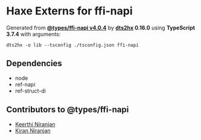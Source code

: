 # Haxe Externs for ffi-napi

Generated from **[@types/ffi-napi v4.0.4](https://github.com/DefinitelyTyped/DefinitelyTyped/tree/master/types/ffi-napi)** by **[dts2hx](https://github.com/haxiomic/dts2hx) 0.16.0** using **TypeScript 3.7.4** with arguments:

	dts2hx -o lib --tsconfig ./tsconfig.json ffi-napi

## Dependencies
- node
- ref-napi
- ref-struct-di

## Contributors to @types/ffi-napi
- [Keerthi Niranjan](https://github.com/keerthi16)
- [Kiran Niranjan](https://github.com/KiranNiranjan)
